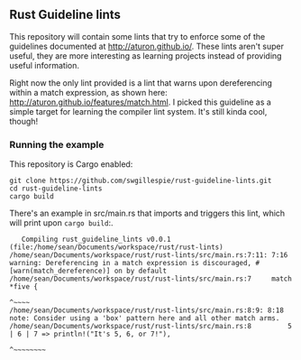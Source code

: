 ## Rust Guideline lints ##

This repository will contain some lints that try to enforce some of the guidelines documented at http://aturon.github.io/.
These lints aren't super useful, they are more interesting as learning projects instead of providing useful information.

Right now the only lint provided is a lint that warns upon dereferencing within a match expression, as shown here:
http://aturon.github.io/features/match.html. I picked this guideline as a simple target for learning the compiler lint
system. It's still kinda cool, though! 

### Running the example ###
This repository is Cargo enabled:

```
git clone https://github.com/swgillespie/rust-guideline-lints.git
cd rust-guideline-lints
cargo build
```

There's an example in src/main.rs that imports and triggers this lint, which will print upon `cargo build`:. 

```   
   Compiling rust_guideline_lints v0.0.1 (file:/home/sean/Documents/workspace/rust/rust-lints)
/home/sean/Documents/workspace/rust/rust-lints/src/main.rs:7:11: 7:16 warning: Dereferencing in a match expression is discouraged, #[warn(match_dereference)] on by default
/home/sean/Documents/workspace/rust/rust-lints/src/main.rs:7     match *five {
                                                                       ^~~~~
/home/sean/Documents/workspace/rust/rust-lints/src/main.rs:8:9: 8:18 note: Consider using a 'box' pattern here and all other match arms.
/home/sean/Documents/workspace/rust/rust-lints/src/main.rs:8         5 | 6 | 7 => println!("It's 5, 6, or 7!"),
                                                                     ^~~~~~~~~
```
